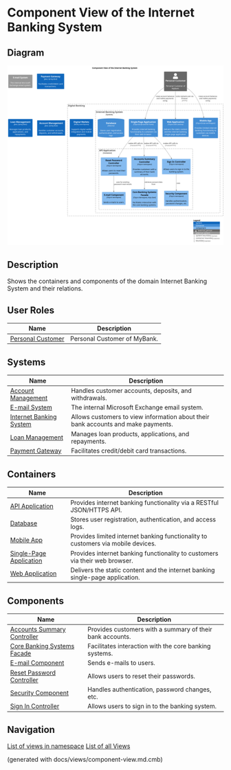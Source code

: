 # Component View of the Internet Banking System

## Diagram
![Component View of the Internet Banking System](../../../mybank/digital-banking/internet-banking-system/component-view.png)

## Description
Shows the containers and components of the domain Internet Banking System and their relations.

## User Roles
| Name | Description |
|---|---|
| [Personal Customer](../../../mybank/personal-customer.md) | Personal Customer of MyBank. |
## Systems
| Name | Description |
|---|---|
| [Account Management](../../../mybank/core-banking/account-management-system.md) | Handles customer accounts, deposits, and withdrawals. |
| [E-mail System](../../../mybank/email-system.md) | The internal Microsoft Exchange email system. |
| [Internet Banking System](../../../mybank/digital-banking/internet-banking-system/internet-banking-system.md) | Allows customers to view information about their bank accounts and make payments. |
| [Loan Management](../../../mybank/core-banking/loan-management-system.md) | Manages loan products, applications, and repayments. |
| [Payment Gateway](../../../mybank/payment/payment-gateway-system.md) | Facilitates credit/debit card transactions. |
## Containers
| Name | Description |
|---|---|
| [API Application](../../../mybank/digital-banking/internet-banking-system/api-application.md) | Provides internet banking functionality via a RESTful JSON/HTTPS API. |
| [Database](../../../mybank/digital-banking/internet-banking-system/database.md) | Stores user registration, authentication, and access logs. |
| [Mobile App](../../../mybank/digital-banking/internet-banking-system/mobile-app.md) | Provides limited internet banking functionality to customers via mobile devices. |
| [Single-Page Application](../../../mybank/digital-banking/internet-banking-system/single-page-app.md) | Provides internet banking functionality to customers via their web browser. |
| [Web Application](../../../mybank/digital-banking/internet-banking-system/web-app.md) | Delivers the static content and the internet banking single-page application. |
## Components
| Name | Description |
|---|---|
| [Accounts Summary Controller](../../../mybank/digital-banking/internet-banking-system/accounts-summary-controller.md) | Provides customers with a summary of their bank accounts. |
| [Core Banking Systems Facade](../../../mybank/digital-banking/internet-banking-system/core-banking-systems-facade.md) | Facilitates interaction with the core banking systems. |
| [E-mail Component](../../../mybank/digital-banking/internet-banking-system/email-component.md) | Sends e-mails to users. |
| [Reset Password Controller](../../../mybank/digital-banking/internet-banking-system/reset-password-controller.md) | Allows users to reset their passwords. |
| [Security Component](../../../mybank/digital-banking/internet-banking-system/security-component.md) | Handles authentication, password changes, etc. |
| [Sign In Controller](../../../mybank/digital-banking/internet-banking-system/sign-in-controller.md) | Allows users to sign in to the banking system. |


## Navigation
[List of views in namespace](./views-in-namespace.md)
[List of all Views](../../../views.md)

(generated with docs/views/component-view.md.cmb)

